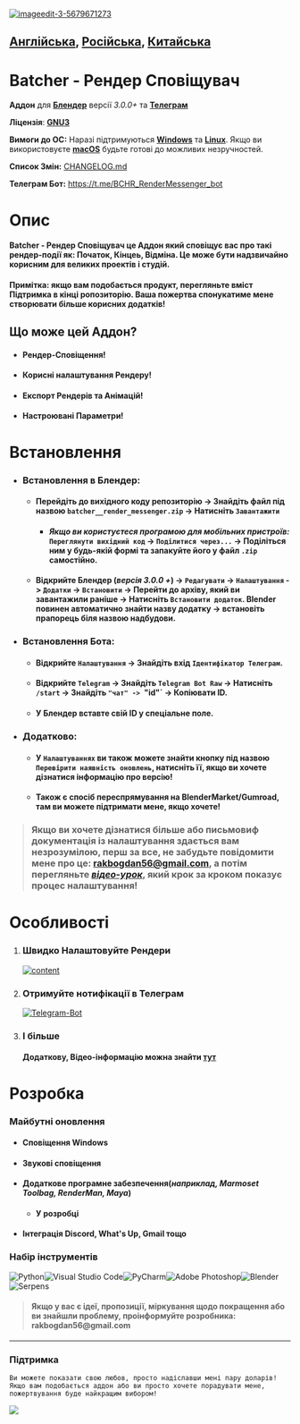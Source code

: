 <a href="https://ibb.co/WpQsVQ7"><img src="https://i.ibb.co/Z13N23v/imageedit-3-5679671273.jpg" alt="imageedit-3-5679671273" border="0"></a>

## [__Англійська__](https://github.com/bsdbx/Batcher-render-messenger/blob/main/README.md), [__Російська__](), [__Китайська__]()
# **Batcher - Рендер Сповіщувач**
 __Аддон__ для [__Блендер__](https://www.blender.org/) версії *3.0.0+* та [__Телеграм__](https://telegram.org/)

__Ліцензія__: [__GNU3__](https://www.gnu.org/licenses/gpl-3.0.html)

 __Вимоги до ОС:__ Наразі підтримуються [__Windows__](https://support.microsoft.com/ru-ru/windows) та [__Linux__](https://www.linux.com/). Якщо ви використовуєте [__macOS__](https://support.apple.com/macos) будьте готові до можливих незручностей.

  __Список Змін:__ [CHANGELOG.md](https://github.com/bsdbx/Batcher-render-messenger/blob/main/CHANGELOG.md)

 __Телеграм Бот:__ https://t.me/BCHR_RenderMessenger_bot

  # **Опис**
 #### __Batcher - Рендер Сповіщувач__ це Аддон який сповіщує вас про такі рендер-події як: Початок, Кінцеь, Відміна. Це може бути надзвичайно корисним для великих проектів і студій.
 #### __Примітка:__ якщо вам подобається продукт, перегляньте вміст __Підтримка__ в кінці ропозиторію. Ваша пожертва спонукатиме мене створювати більше корисних додатків!

 ## **Що може цей Аддон?**
* #### Рендер-Сповіщення!
* #### Корисні налаштування Рендеру!
* #### Експорт Рендерів та Анімацій!
* #### Настроювані Параметри!

# **Встановлення**
* ### **Встановлення в Блендер:**
    * #### Перейдіть до вихідного коду репозиторію -> Знайдіть файл під назвою `batcher__render_messenger.zip` -> Натисніть `Завантажити`
        * #### *Якщо ви користуєтеся програмою для мобільних пристроїв:* `Переглянути вихідний код` -> `Поділитися через...` -> Поділіться ним у будь-якій формі та запакуйте його у файл `.zip` самостійно.
    * #### Відкрийте Блендер (*версія 3.0.0 +*) -> `Редагувати` -> `Налаштування` -> `Додатки` -> `Встановити` -> Перейти до архіву, який ви завантажили раніше -> Натисніть `Встановити додаток`. Blender повинен __автоматично__ знайти назву додатку -> встановіть прапорець біля назвою надбудови.

* ### **Встановлення Бота:**
    * #### Відкрийте `Налаштування` -> Знайдіть вхід `Ідентифікатор Телеграм`.
    * #### Відкрийте `Telegram` -> Знайдіть `Telegram Bot Raw` -> Натисніть `/start` -> Знайдіть `"чат" -> `"id"` -> Копіювати ID.
    * #### У __Блендер__ вставте свій ID у спеціальне поле.

* ### **Додатково:**
     * #### У `Налаштуваннях` ви також можете знайти кнопку під назвою `Перевірити наявність оновлень`, натисніть її, якщо ви хочете дізнатися інформацію про версію!
     * #### Також є спосіб переспрямування на __BlenderMarket/Gumroad__, там ви можете підтримати мене, якщо хочете!

> ### __Якщо ви хочете дізнатися більше або письмовиф документація із налаштування здається вам незрозумілою, перш за все, не забудьте повідомити мене про це: rakbogdan56@gmail.com, а потім перегляньте [_відео-урок_](), який крок за кроком показує процес налаштування!__

# **Особливості**
  1. ### __Швидко Налаштовуйте Рендери__
      <a href="https://ibb.co/rpzCYRn"><img src="https://i.ibb.co/n1YH9Nh/content.png" alt="content" border="0"></a>
  2. ### __Отримуйте нотифікації в Телеграм__
      <a href="https://ibb.co/0fCKVT7"><img src="https://i.ibb.co/VvgxpR1/Telegram-Bot.png" alt="Telegram-Bot" border="0"></a>
3. ### __І більше__
      #### __Додаткову, Відео-інформацію можна знайти__ __[тут]()__

# **Розробка**
  ### **Майбутні оновлення**
  * #### Сповіщення Windows
  * #### Звукові сповіщення
  * #### Додаткове програмне забезпечення(_наприклад, Marmoset Toolbag, RenderMan, Maya_)
    * #### У розробці
  * #### Інтеграція Discord, What's Up, Gmail тощо
 ### **Набір інструментів**
  ![Python](https://img.shields.io/badge/python-3670A0?style=for-the-badge&logo=python&logoColor=ffdd54)![Visual Studio Code](https://img.shields.io/badge/Visual%20Studio%20Code-0078d7.svg?style=for-the-badge&logo=visual-studio-code&logoColor=white)![PyCharm](https://img.shields.io/badge/pycharm-143?style=for-the-badge&logo=pycharm&logoColor=black&color=black&labelColor=green)![Adobe Photoshop](https://img.shields.io/badge/adobe%20photoshop-%2331A8FF.svg?style=for-the-badge&logo=adobe%20photoshop&logoColor=white)![Blender](https://img.shields.io/badge/blender-%23F5792A.svg?style=for-the-badge&logo=blender&logoColor=white)![Serpens](https://camo.githubusercontent.com/84fa74dc133f94422c7406389a9ad66b42fb0534660e292f539e3899a8172c14/68747470733a2f2f696d672e736869656c64732e696f2f62616467652f53455250454e53253230332d3030656461393f7374796c653d666f722d7468652d6261646765266c6f676f3d626c656e646572266c6f676f436f6c6f723d7768697465) 

>#### __Якщо у вас є ідеї, пропозиції, міркування щодо покращення або ви знайшли проблему, проінформуйте розробника: rakbogdan56@gmail.com__ 

---

### __Підтримка__
    Ви можете показати свою любов, просто надіславши мені пару доларів! Якщо вам подобається аддон або ви просто хочете порадувати мене, пожертвування буде найкращим вибором!
[![](https://pics.paypal.com/00/s/OTQyOTE5OTMtOTUwZC00ZTYyLWFiMTAtOTNlOTZiYzdiOWZj/file.PNG)](https://www.paypal.com/donate/?hosted_button_id=S7398ZSHZUU2A)
